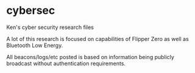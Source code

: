 # cybersec
Ken's cyber security research files

A lot of this research is focused on capabilities of Flipper Zero as well as Bluetooth Low Energy.

All beacons/logs/etc posted is based on information being publicly broadcast without authentication requirements.
